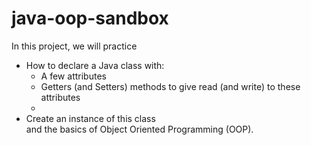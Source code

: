 # java-oop-sandbox

In this project, we will practice 
- How to declare a Java class with: 
  - A few attributes
  - Getters (and Setters) methods to give read (and write) to these attributes
  - 
- Create an instance of this class   
and the basics of Object Oriented Programming (OOP). 

